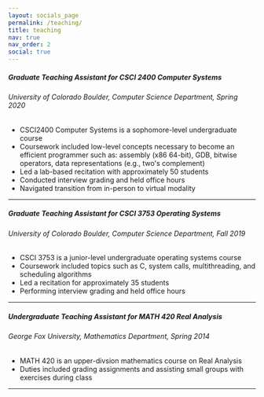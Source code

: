 ```yaml
---
layout: socials_page
permalink: /teaching/
title: teaching
nav: true
nav_order: 2
social: true
---
```


<h5>Graduate Teaching Assistant for CSCI 2400 Computer Systems</h5>
<h6>University of Colorado Boulder, Computer Science Department, Spring 2020</h6>

<ul>
    <li>CSCI2400 Computer Systems is a sophomore-level undergraduate course</li>
    <li>Coursework included low-level concepts necessary to become an efficient programmer such as: assembly (x86 64-bit), GDB, bitwise operators, data representations (e.g., two's complement)</li>
    <li>Led a lab-based recitation with approximately 50 students</li>
    <li>Conducted interview grading and held office hours</li>
    <li>Navigated transition from in-person to virtual modality</li>
</ul>

---

<h5>Graduate Teaching Assistant for CSCI 3753 Operating Systems</h5>
<h6>University of Colorado Boulder, Computer Science Department, Fall 2019</h6>

<ul>
    <li>CSCI 3753 is a junior-level undergraduate operating systems course</li>
    <li>Coursework included topics such as C, system calls, multithreading, and scheduling algorithms</li>
    <li>Led a recitation for approximately 35 students</li>
    <li>Performing interview grading and held office hours</li>
</ul>

---

<h5>Undergraduate Teaching Assistant for MATH 420 Real Analysis</h5>
<h6>George Fox University, Mathematics Department, Spring 2014</h6>

<ul>
    <li>MATH 420 is an upper-divsion mathematics course on Real Analysis</li>
    <li>Duties included grading assignments and assisting small groups with exercises during class</li>
</ul>

---
